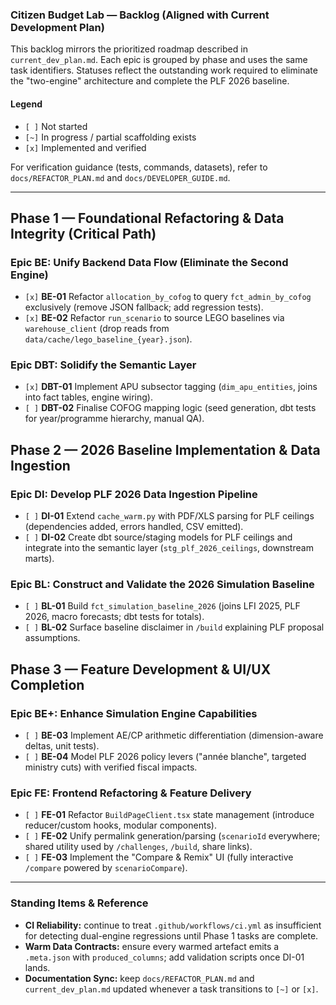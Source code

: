 ### Citizen Budget Lab — Backlog (Aligned with Current Development Plan)

This backlog mirrors the prioritized roadmap described in `current_dev_plan.md`. Each epic is grouped by phase and uses the same task identifiers. Statuses reflect the outstanding work required to eliminate the "two-engine" architecture and complete the PLF 2026 baseline.

#### Legend

- `[ ]` Not started
- `[~]` In progress / partial scaffolding exists
- `[x]` Implemented and verified

For verification guidance (tests, commands, datasets), refer to `docs/REFACTOR_PLAN.md` and `docs/DEVELOPER_GUIDE.md`.

---

## Phase 1 — Foundational Refactoring & Data Integrity (**Critical Path**)

### Epic BE: Unify Backend Data Flow (Eliminate the Second Engine)
- `[x]` **BE-01** Refactor `allocation_by_cofog` to query `fct_admin_by_cofog` exclusively (remove JSON fallback; add regression tests).
- `[x]` **BE-02** Refactor `run_scenario` to source LEGO baselines via `warehouse_client` (drop reads from `data/cache/lego_baseline_{year}.json`).

### Epic DBT: Solidify the Semantic Layer
- `[x]` **DBT-01** Implement APU subsector tagging (`dim_apu_entities`, joins into fact tables, engine wiring).
- `[ ]` **DBT-02** Finalise COFOG mapping logic (seed generation, dbt tests for year/programme hierarchy, manual QA).

## Phase 2 — 2026 Baseline Implementation & Data Ingestion

### Epic DI: Develop PLF 2026 Data Ingestion Pipeline
- `[ ]` **DI-01** Extend `cache_warm.py` with PDF/XLS parsing for PLF ceilings (dependencies added, errors handled, CSV emitted).
- `[ ]` **DI-02** Create dbt source/staging models for PLF ceilings and integrate into the semantic layer (`stg_plf_2026_ceilings`, downstream marts).

### Epic BL: Construct and Validate the 2026 Simulation Baseline
- `[ ]` **BL-01** Build `fct_simulation_baseline_2026` (joins LFI 2025, PLF 2026, macro forecasts; dbt tests for totals).
- `[ ]` **BL-02** Surface baseline disclaimer in `/build` explaining PLF proposal assumptions.

## Phase 3 — Feature Development & UI/UX Completion

### Epic BE+: Enhance Simulation Engine Capabilities
- `[ ]` **BE-03** Implement AE/CP arithmetic differentiation (dimension-aware deltas, unit tests).
- `[ ]` **BE-04** Model PLF 2026 policy levers ("année blanche", targeted ministry cuts) with verified fiscal impacts.

### Epic FE: Frontend Refactoring & Feature Delivery
- `[ ]` **FE-01** Refactor `BuildPageClient.tsx` state management (introduce reducer/custom hooks, modular components).
- `[ ]` **FE-02** Unify permalink generation/parsing (`scenarioId` everywhere; shared utility used by `/challenges`, `/build`, share links).
- `[ ]` **FE-03** Implement the "Compare & Remix" UI (fully interactive `/compare` powered by `scenarioCompare`).

---

### Standing Items & Reference

- **CI Reliability:** continue to treat `.github/workflows/ci.yml` as insufficient for detecting dual-engine regressions until Phase 1 tasks are complete.
- **Warm Data Contracts:** ensure every warmed artefact emits a `.meta.json` with `produced_columns`; add validation scripts once DI-01 lands.
- **Documentation Sync:** keep `docs/REFACTOR_PLAN.md` and `current_dev_plan.md` updated whenever a task transitions to `[~]` or `[x]`.
